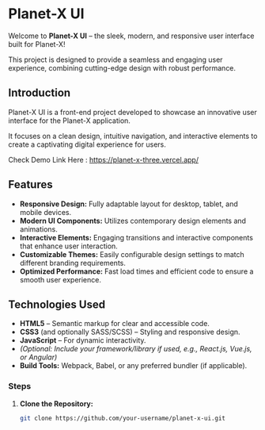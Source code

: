 # Planet-X UI

Welcome to **Planet-X UI** – the sleek, modern, and responsive user interface built for Planet-X! 

This project is designed to provide a seamless and engaging user experience, combining cutting-edge design with robust performance.

## Introduction

Planet-X UI is a front-end project developed to showcase an innovative user interface for the Planet-X application. 

It focuses on a clean design, intuitive navigation, and interactive elements to create a captivating digital experience for users.

Check Demo Link Here : https://planet-x-three.vercel.app/

## Features
- **Responsive Design:** Fully adaptable layout for desktop, tablet, and mobile devices.
- **Modern UI Components:** Utilizes contemporary design elements and animations.
- **Interactive Elements:** Engaging transitions and interactive components that enhance user interaction.
- **Customizable Themes:** Easily configurable design settings to match different branding requirements.
- **Optimized Performance:** Fast load times and efficient code to ensure a smooth user experience.

## Technologies Used
- **HTML5** – Semantic markup for clear and accessible code.
- **CSS3** (and optionally SASS/SCSS) – Styling and responsive design.
- **JavaScript** – For dynamic interactivity.
- *(Optional: Include your framework/library if used, e.g., React.js, Vue.js, or Angular)*
- **Build Tools:** Webpack, Babel, or any preferred bundler (if applicable).

### Steps
1. **Clone the Repository:**
   ```bash
   git clone https://github.com/your-username/planet-x-ui.git
